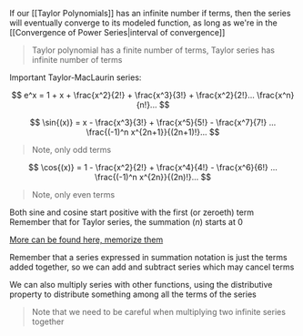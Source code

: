  If our [[Taylor Polynomials]] has an infinite number if terms, then the series will eventually converge to its modeled function, as long as we're in the [[Convergence of Power Series|interval of convergence]]

> Taylor polynomial has a finite number of terms, Taylor series has infinite number of terms

Important Taylor-MacLaurin series:

$$
e^x = 1 + x + \frac{x^2}{2!} + \frac{x^3}{3!} +  \frac{x^2}{2!}... \frac{x^n}{n!}...
$$

$$
\sin{(x)} = x - \frac{x^3}{3!} + \frac{x^5}{5!} - \frac{x^7}{7!} ... \frac{(-1)^n x^{2n+1}}{(2n+1)!}...
$$

> Note, only odd terms

$$
\cos{(x)} = 1 - \frac{x^2}{2!} + \frac{x^4}{4!} - \frac{x^6}{6!} ... \frac{(-1)^n x^{2n}}{(2n)!}...
$$

> Note, only even terms

Both sine and cosine start positive with the first (or zeroeth) term
Remember that for Taylor series, the summation ($n$) starts at 0

[More can be found here, memorize them](https://people.math.sc.edu/girardi/m142/handouts/10sTaylorPolySeries.pdf)

Remember that a series expressed in summation notation is just the terms added together, so we can add and subtract series which may cancel terms

We can also multiply series with other functions, using the distributive property to distribute something among all the terms of the series

> Note that we need to be careful when multiplying two infinite series together


